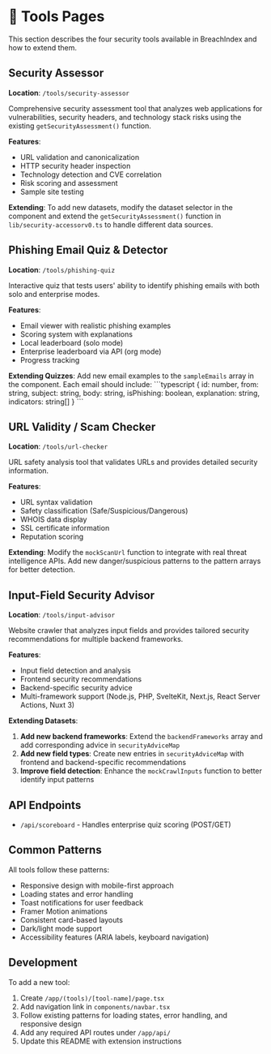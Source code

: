 # 🔧 Tools Pages

This section describes the four security tools available in BreachIndex and how to extend them.

## Security Assessor

**Location**: `/tools/security-assessor`

Comprehensive security assessment tool that analyzes web applications for vulnerabilities, security headers, and technology stack risks using the existing `getSecurityAssessment()` function.

**Features**:
- URL validation and canonicalization
- HTTP security header inspection  
- Technology detection and CVE correlation
- Risk scoring and assessment
- Sample site testing

**Extending**: To add new datasets, modify the dataset selector in the component and extend the `getSecurityAssessment()` function in `lib/security-accessorv0.ts` to handle different data sources.

## Phishing Email Quiz & Detector

**Location**: `/tools/phishing-quiz`

Interactive quiz that tests users' ability to identify phishing emails with both solo and enterprise modes.

**Features**:
- Email viewer with realistic phishing examples
- Scoring system with explanations
- Local leaderboard (solo mode)
- Enterprise leaderboard via API (org mode)
- Progress tracking

**Extending Quizzes**: Add new email examples to the `sampleEmails` array in the component. Each email should include:
\`\`\`typescript
{
  id: number,
  from: string,
  subject: string, 
  body: string,
  isPhishing: boolean,
  explanation: string,
  indicators: string[]
}
\`\`\`

## URL Validity / Scam Checker

**Location**: `/tools/url-checker`

URL safety analysis tool that validates URLs and provides detailed security information.

**Features**:
- URL syntax validation
- Safety classification (Safe/Suspicious/Dangerous)
- WHOIS data display
- SSL certificate information
- Reputation scoring

**Extending**: Modify the `mockScanUrl` function to integrate with real threat intelligence APIs. Add new danger/suspicious patterns to the pattern arrays for better detection.

## Input-Field Security Advisor

**Location**: `/tools/input-advisor`

Website crawler that analyzes input fields and provides tailored security recommendations for multiple backend frameworks.

**Features**:
- Input field detection and analysis
- Frontend security recommendations
- Backend-specific security advice
- Multi-framework support (Node.js, PHP, SvelteKit, Next.js, React Server Actions, Nuxt 3)

**Extending Datasets**: 
1. **Add new backend frameworks**: Extend the `backendFrameworks` array and add corresponding advice in `securityAdviceMap`
2. **Add new field types**: Create new entries in `securityAdviceMap` with frontend and backend-specific recommendations
3. **Improve field detection**: Enhance the `mockCrawlInputs` function to better identify input patterns

## API Endpoints

- `/api/scoreboard` - Handles enterprise quiz scoring (POST/GET)

## Common Patterns

All tools follow these patterns:
- Responsive design with mobile-first approach
- Loading states and error handling
- Toast notifications for user feedback
- Framer Motion animations
- Consistent card-based layouts
- Dark/light mode support
- Accessibility features (ARIA labels, keyboard navigation)

## Development

To add a new tool:
1. Create `/app/(tools)/[tool-name]/page.tsx`
2. Add navigation link in `components/navbar.tsx`
3. Follow existing patterns for loading states, error handling, and responsive design
4. Add any required API routes under `/app/api/`
5. Update this README with extension instructions

